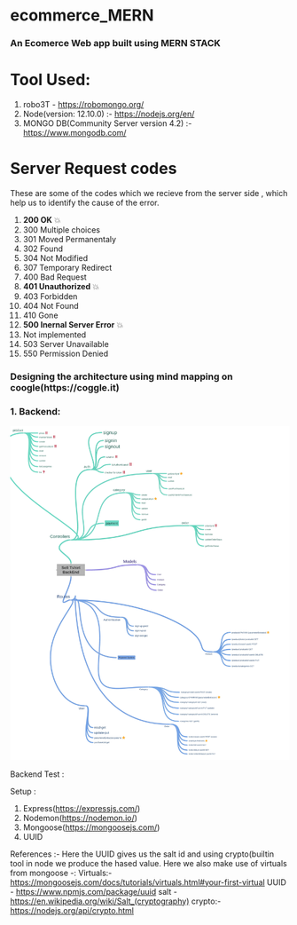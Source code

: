 # ecommerce_MERN
<h3>An Ecomerce Web app built using MERN STACK</h3>

<h1>Tool Used:</h1>

1. robo3T - https://robomongo.org/
2. Node(version: 12.10.0) :- https://nodejs.org/en/
3. MONGO DB(Community Server version 4.2) :-https://www.mongodb.com/

<h1>Server Request codes</h1>

These are some of the codes which we recieve from the server side , which help us to identify the cause of the error.

1.  **200 OK** :boom:
2.  300 Multiple choices
3.  301 Moved Permanentaly
4.  302 Found
5.  304 Not Modified
6.  307 Temporary Redirect
7.  400 Bad Request
8.  **401 Unauthorized** :boom:
9.  403 Forbidden
10. 404 Not Found
11. 410 Gone
12. **500 Inernal Server Error** :boom:
13. Not implemented
14. 503 Server Unavailable
15. 550 Permission Denied

<h3>Designing the architecture using mind mapping on coogle(https://coggle.it)</h3>

<h3>1. Backend:</h3>

![alt text](https://github.com/shaksham08/ecommerce_MERN/blob/master/backend.jpg "Backend")

Backend Test :

Setup : 

1. Express(https://expressjs.com/)
2. Nodemon(https://nodemon.io/)
3. Mongoose(https://mongoosejs.com/)
4. UUID 

References :- 
Here the UUID gives us the salt id and using crypto(builtin tool in node we produce the hased value.
Here we also make use of virtuals from mongoose -: 
Virtuals:-https://mongoosejs.com/docs/tutorials/virtuals.html#your-first-virtual
UUID - https://www.npmjs.com/package/uuid
salt - https://en.wikipedia.org/wiki/Salt_(cryptography)
crypto:- https://nodejs.org/api/crypto.html








